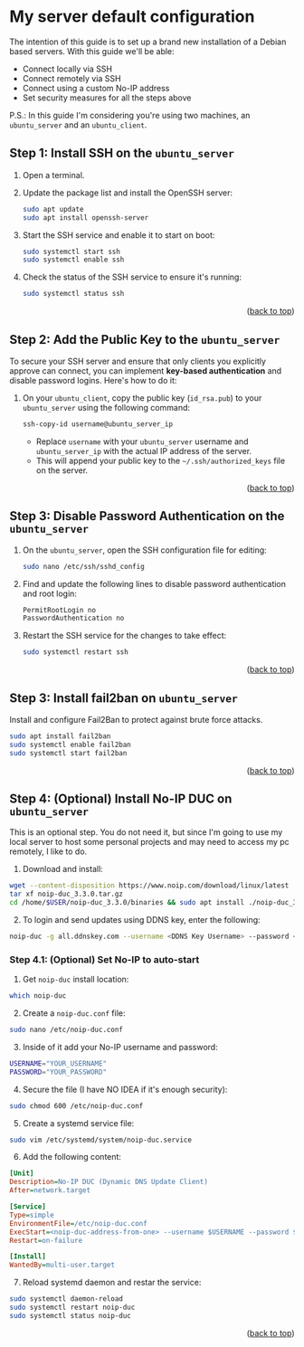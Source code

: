 <a id="readme-top"></a>

# My server default configuration

The intention of this guide is to set up a brand new installation of a Debian based servers. With this guide we'll be able:

- Connect locally via SSH
- Connect remotely via SSH
- Connect using a custom No-IP address
- Set security measures for all the steps above

P.S.: In this guide I'm considering you're using two machines, an `ubuntu_server` and an `ubuntu_client`.

## Step 1: Install SSH on the `ubuntu_server`

1. Open a terminal.

2. Update the package list and install the OpenSSH server:

    ```bash
    sudo apt update
    sudo apt install openssh-server
    ```

3. Start the SSH service and enable it to start on boot:

    ```bash
    sudo systemctl start ssh
    sudo systemctl enable ssh
    ```

4. Check the status of the SSH service to ensure it's running:

    ```bash
    sudo systemctl status ssh
    ```

<p align="right">(<a href="#readme-top">back to top</a>)</p>

## Step 2: Add the Public Key to the `ubuntu_server`

To secure your SSH server and ensure that only clients you explicitly approve can connect, you can implement **key-based authentication** and disable password logins. Here's how to do it:

1. On your `ubuntu_client`, copy the public key (`id_rsa.pub`) to your `ubuntu_server` using the following command:

    ```bash
    ssh-copy-id username@ubuntu_server_ip
    ```

   - Replace `username` with your `ubuntu_server` username and `ubuntu_server_ip` with the actual IP address of the server.
   - This will append your public key to the `~/.ssh/authorized_keys` file on the server.

<p align="right">(<a href="#readme-top">back to top</a>)</p>

## Step 3: Disable Password Authentication on the `ubuntu_server`

1. On the `ubuntu_server`, open the SSH configuration file for editing:

    ```bash
    sudo nano /etc/ssh/sshd_config
    ```

2. Find and update the following lines to disable password authentication and root login:

    ```bash
    PermitRootLogin no
    PasswordAuthentication no
    ```

3. Restart the SSH service for the changes to take effect:

    ```bash
    sudo systemctl restart ssh
    ```

<p align="right">(<a href="#readme-top">back to top</a>)</p>

## Step 3: Install fail2ban on `ubuntu_server`

Install and configure Fail2Ban to protect against brute force attacks.

```bash
sudo apt install fail2ban
sudo systemctl enable fail2ban
sudo systemctl start fail2ban
```

<p align="right">(<a href="#readme-top">back to top</a>)</p>

## Step 4: (Optional) Install No-IP DUC on `ubuntu_server`

This is an optional step. You do not need it, but since I'm going to use my local server to host some personal projects and may need to access my pc remotely, I like to do.

1. Download and install:

```bash
wget --content-disposition https://www.noip.com/download/linux/latest
tar xf noip-duc_3.3.0.tar.gz
cd /home/$USER/noip-duc_3.3.0/binaries && sudo apt install ./noip-duc_3.3.0_amd64.deb
```

2. To login and send updates using DDNS key, enter the following:

```bash
noip-duc -g all.ddnskey.com --username <DDNS Key Username> --password <DDNS Key Password>
```
### Step 4.1: (Optional) Set No-IP to auto-start

1. Get `noip-duc` install location:

```bash
which noip-duc
```

2. Create a `noip-duc.conf` file:

```bash
sudo nano /etc/noip-duc.conf
```

3. Inside of it add your No-IP username and password:

```bash
USERNAME="YOUR_USERNAME"
PASSWORD="YOUR_PASSWORD"
```

4. Secure the file (I have NO IDEA if it's enough security):

```bash
sudo chmod 600 /etc/noip-duc.conf
```

5. Create a systemd service file:

```bash
sudo vim /etc/systemd/system/noip-duc.service
```

6. Add the following content:

```ini
[Unit]
Description=No-IP DUC (Dynamic DNS Update Client)
After=network.target

[Service]
Type=simple
EnvironmentFile=/etc/noip-duc.conf
ExecStart=<noip-duc-address-from-one> --username $USERNAME --password $PASSWORD
Restart=on-failure

[Install]
WantedBy=multi-user.target
```

7. Reload systemd daemon and restar the service:

```bash
sudo systemctl daemon-reload
sudo systemctl restart noip-duc
sudo systemctl status noip-duc
```

<p align="right">(<a href="#readme-top">back to top</a>)</p>

